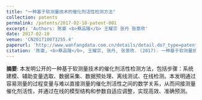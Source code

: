 ```yaml
---
title: "一种基于软测量技术的催化剂活性检测方法"
collection: patents
permalink: /patents/2017-02-10-patent-001
excerpt: 'Authors: 陈豪 <b>蔡品隆</b> 王耀宗 张丹 张景欣'
date: 2017-02-10
venue: 'CN201710073255.4'
paperurl: 'http://www.wanfangdata.com.cn/details/detail.do?_type=patent&id=CN201710073255.4'
citation: '陈豪, <b>蔡品隆</b>, 王耀宗, 张丹, 张景欣. (2017). 一种基于软测量技术的催化剂活性检测方法. CN201710073255.4.'
---
```


**摘要**: 本发明公开的一种基于软测量技术的催化剂活性检测方法，包括步骤：系统建模、辅助变量选取、数据采集、数据预处理、离线测试、在线检测。本发明通过容易测量的过程变量与难以直接测量的催化剂活性之间的数学关系，从而间接测量催化剂活性，并通过在线的模型结构和参数自适应调整，实现高效、准确预测。
